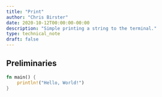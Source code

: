 ```yaml
---
title: "Print"
author: "Chris Birster"
date: 2020-10-12T00:00:00-00:00
description: "Simple printing a string to the terminal."
type: technical_note
draft: false
---
```

## Preliminaries

```rust
fn main() {
    println!("Hello, World!")
}
```
